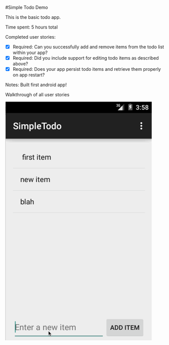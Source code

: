 #Simple Todo Demo

This is the basic todo app.

Time spent: 5 hours total

Completed user stories:

- [x] Required: Can you successfully add and remove items from the todo list within your app?
- [x] Required: Did you include support for editing todo items as described above?
- [x] Required: Does your app persist todo items and retrieve them properly on app restart?

Notes: Built first android app!

Walkthrough of all user stories

![demo](brian_todo_demo.gif)
